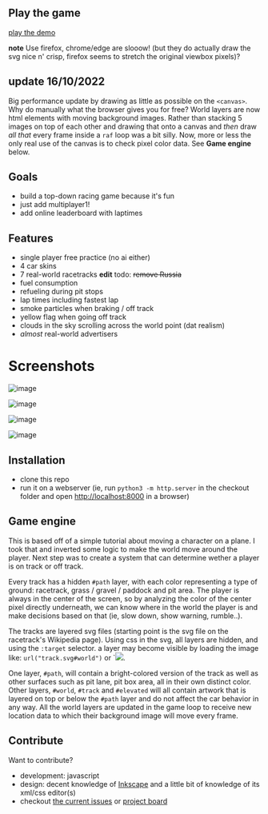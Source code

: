 
## Play the game

[play the demo](http://ikbensiep.github.io/game1)

**note** Use firefox, chrome/edge are slooow! (but they do actually draw the svg nice n' crisp, firefox seems to stretch the original viewbox pixels)?

## update 16/10/2022
Big performance update by drawing as little as possible on the `<canvas>`. Why do manually what the browser gives you for free? World layers are now html elements with moving background images. Rather than stacking 5 images on top of each other and drawing that onto a canvas and _then_ draw _all that_ every frame inside a `raf` loop was a bit silly. 
Now, more or less the only real use of the canvas is to check pixel color data. See **Game engine** below.

## Goals
- build a top-down racing game because it's fun
- just add multiplayer1!
- add online leaderboard with laptimes

## Features
- single player free practice (no ai either)
- 4 car skins
- 7 real-world racetracks **edit** todo: <del>remove Russia</del>
- fuel consumption 
- refueling during pit stops
- lap times including fastest lap
- smoke particles when braking / off track
-  yellow flag when going off track
- clouds in the sky scrolling across the world point (dat realism)
- _almost_ real-world advertisers

# Screenshots

![image](https://user-images.githubusercontent.com/5741190/195207132-de52900f-3649-43a9-9239-cecdeca7a96d.png)

![image](https://user-images.githubusercontent.com/5741190/195207409-0ab857cf-d4c0-49e6-8d2d-cfe00a264d3d.png)

![image](https://user-images.githubusercontent.com/5741190/195207502-d768e218-1457-49d3-8523-fbd3b007dc31.png)

![image](https://user-images.githubusercontent.com/5741190/195207638-99e673f1-75fb-4576-8fcd-ae6703c33c26.png)


## Installation
- clone this repo
- run it on a webserver (ie, run `python3 -m http.server` in the checkout folder and open [http://localhost:8000](http://localhost:8000) in a browser)

## Game engine
This is based off of a simple tutorial about moving a character on a plane. 
I took that and inverted some logic to make the world move around the player. 
Next step was to create a system that can determine wether a player is on track or off track. 

Every track has a hidden `#path` layer, with each color representing a type of ground: racetrack, grass / gravel / paddock and pit area. 
The player is always in the center of the screen, so by analyzing the color of the center pixel directly underneath, we can know where in the world the player is and make decisions based on that (ie, slow down, show warning, rumble..). 

The tracks are layered svg files (starting point is the svg file on the racetrack's Wikipedia page). 
Using css in the svg, all layers are hidden, and using the `:target` selector. a layer may become visible by loading the image like: `url("track.svg#world")` or `<img src="track.svg#track">.

One layer, `#path`, will contain a bright-colored version of the track as well as other surfaces such as pit lane, pit box area, all in their own distinct color.
Other layers, `#world`, `#track` and `#elevated` will all contain artwork that is layered on top or below the `#path` layer and do not affect the car behavior in any way.
All the world layers are updated in the game loop to receive new location data to which their background image will move every frame.

## Contribute 
Want to contribute? 
- development: javascript 
- design: decent knowledge of [Inkscape](https://www.inkscape.org) and a little bit of knowledge of its xml/css editor(s)
- checkout [the current issues](https://github.com/ikbensiep/game1/issues) or [project board](https://github.com/ikbensiep/game1/projects/1)

